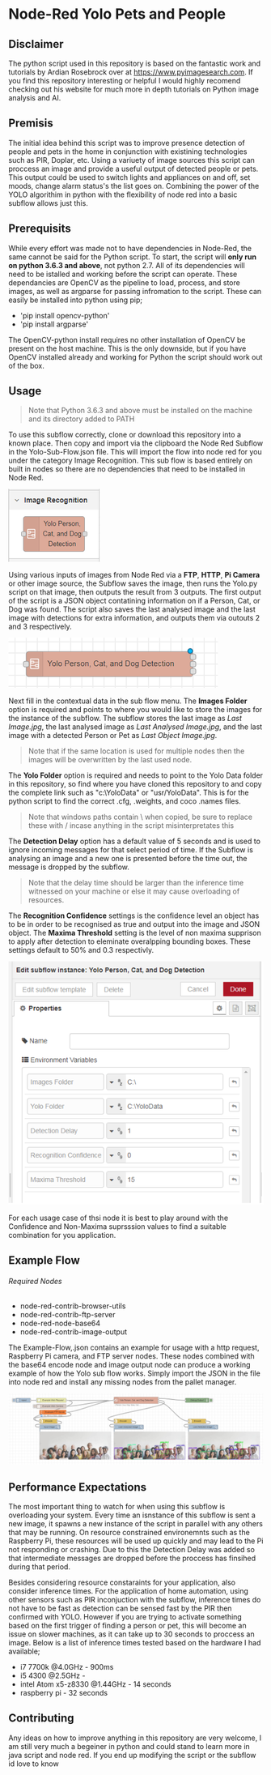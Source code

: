 # Node-Red Yolo Pets and People

## Disclaimer
The python script used in this repository is based on the fantastic work and tutorials by Ardian Rosebrock over at https://www.pyimagesearch.com. If you find this repository interesting or helpful I would highly recomend checking out his website for much more in depth tutorials on Python image analysis and AI.

## Premisis
The initial idea behind this script was to improve presence detection of people and pets in the home in conjunction with existining technologies such as PIR, Doplar, etc. Using a variuety of image sources this script can proccess an image and provide a useful output of detected people or pets. This output could be used to switch lights and appliances on and off, set moods, change alarm status's the list goes on. Combining the power of the YOLO algorithim in python with the flexibility of node red into a basic subflow allows just this.

## Prerequisits
While every effort was made not to have dependencies in Node-Red, the same cannot be said for the Python script. To start, the script will **only run on python 3.6.3 and above**, not python 2.7. All of its dependencies will need to be istalled and working before the script can operate. These dependancies are OpenCV as the pipeline to load, process, and store images, as well as argparse for passing infromation to the script. These can easily be installed into python using pip;

- 'pip install opencv-python'
- 'pip install argparse'

The OpenCV-python install requires no other installation of OpenCV be present on the host machine. This is the only downside, but if you have OpenCV installed already and working for Python the script should work out of the box.

## Usage
> Note that Python 3.6.3 and above must be installed on the machine and its directory added to PATH

To use this subflow correctly, clone or download this repository into a known place. Then copy and import via the clipboard the Node Red Subflow in the Yolo-Sub-Flow.json file. This will import the flow into node red for you under the category Image Recognition. This sub flow is based entirely on built in nodes so there are no dependencies that need to be installed in Node Red. 

![Example Flow](docs/Added%20Subflow.PNG)

Using various inputs of images from Node Red via a **FTP**, **HTTP**, **Pi Camera** or other image source, the Subflow saves the image, then runs the Yolo.py script on that image, then outputs the result from 3 outputs. The first output of the script is a JSON object contatining information on if a Person, Cat, or Dog was found. The script also saves the last analysed image and the last image with detections for extra information, and outputs them via outouts 2 and 3 respectively.

![Example Flow](docs/Used%20Subflow.PNG)

Next fill in the contextual data in the sub flow menu. The **Images Folder** option is required and points to where you would like to store the images for the instance of the subflow. The subflow stores the last image as *Last Image.jpg*, the last analysed image as *Last Analysed Image.jpg*, and the last image with a detected Person or Pet as *Last Object Image.jpg*. 

> Note that if the same location is used for multiple nodes then the images will be overwritten by the last used node.

The **Yolo Folder** option is required and needs to point to the Yolo Data folder in this repository, so find where you have cloned this repository to and copy the complete link such as "c:\YoloData" or "usr/YoloData". This is for the python script to find the correct .cfg, .weights, and coco .names files.

> Note that windows paths contain \ when copied, be sure to replace these with / incase anything in the script misinterpretates this

The **Detection Delay** option has a default value of 5 seconds and is used to ignore incoming messages for that select period of time. If the Subflow is analysing an image and a new one is presented before the time out, the message is dropped by the subflow. 

> Note that the delay time should be larger than the inference time witnessed on your machine or else it may cause overloading of resources.

The **Recognition Confidence** settings is the confidence level an object has to be in order to be recognised as true and output into the image and JSON object. The **Maxima Threshold** setting is the level of non maxima supprison to apply after detection to eleminate overalpping bounding boxes. These settings default to 50% and 0.3 respectivly. 

![Example Flow](docs/Subflow%20Options.PNG)

For each usage case of thsi node it is best to play around with the Confidence and Non-Maxima suprsssion values to find a suitable combination for you application.

## Example Flow
###### Required Nodes
- node-red-contrib-browser-utils
- node-red-contrib-ftp-server
- node-red-node-base64
- node-red-contrib-image-output

The Example-Flow,.json contains an example for usage with a http request, Raspberry Pi camera, and FTP server nodes. These nodes combined with the base64 encode node and image output node can produce a working example of how the Yolo sub flow works. Simply import the JSON in the file into node red and install any missing nodes from the pallet manager.

![Example Flow](docs/Sample%20Flow%20Output.PNG)

## Performance Expectations
The most important thing to watch for when using this subflow is overloading your system. Every time an isnstance of this subflow is sent a new image, it spawns a new instance of the script in parallel with any others that may be running. On resource constrained environemnts such as the Raspberry Pi, these resources will be used up quickly and may lead to the Pi not responding or crashing. Due to this the Detection Delay was added so that intermediate messages are dropped before the proccess has finsihed during that period.

Besides considering resource constaraints for your application, also consider inference times. For the application of home automation, using other sensors such as PIR inconjuction with the subflow, inference times do not have to be fast as detection can be sensed fast by the PIR then confirmed with YOLO. However if you are trying to activate something based on the first trigger of finding a person or pet, this will become an issue on slower machines, as it can take up to 30 seconds to proccess an image. Below is a list of inference times tested based on the hardware I had available;

- i7 7700k @4.0GHz - 900ms
- i5 4300 @2.5GHz - 
- intel Atom x5-z8330 @1.44GHz - 14 seconds
- raspberry pi - 32 seconds

## Contributing
Any ideas on how to improve anything in this repository are very welcome, I am still very much a begeiner in python and could stand to learn more in java script and node red. If you end up modifying the script or the subflow id love to know

